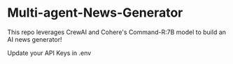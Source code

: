 # Multi-agent-News-Generator

This repo leverages CrewAI and Cohere's Command-R:7B model to build an AI news generator!

Update your API Keys in .env
